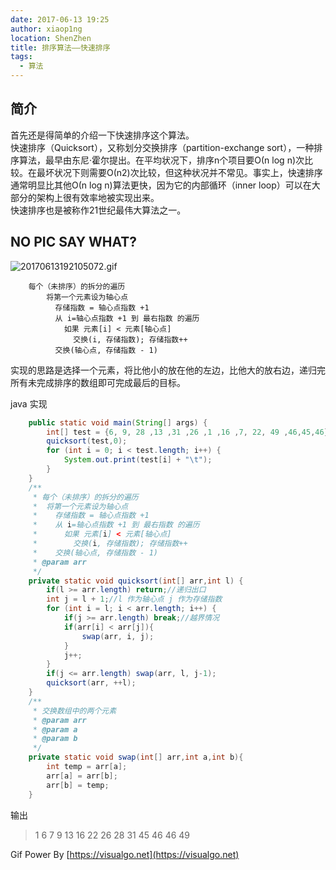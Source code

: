 ```yaml
---
date: 2017-06-13 19:25
author: xiaop1ng
location: ShenZhen
title: 排序算法——快速排序
tags:
  - 算法
---
```



## 简介

首先还是得简单的介绍一下快速排序这个算法。   
快速排序（Quicksort），又称划分交换排序（partition-exchange sort），一种排序算法，最早由东尼·霍尔提出。在平均状况下，排序n个项目要Ο(n log n)次比较。在最坏状况下则需要Ο(n2)次比较，但这种状况并不常见。事实上，快速排序通常明显比其他Ο(n log n)算法更快，因为它的内部循环（inner loop）可以在大部分的架构上很有效率地被实现出来。   
快速排序也是被称作21世纪最伟大算法之一。

 
## NO PIC SAY WHAT?

![20170613192105072.gif](https://i.loli.net/2019/12/10/F7qBv1UXbrnsfSx.gif)
 
```
    每个（未排序）的拆分的遍历
        将第一个元素设为轴心点
          存储指数 = 轴心点指数 +1
          从 i=轴心点指数 +1 到 最右指数 的遍历
            如果 元素[i] < 元素[轴心点]
              交换(i, 存储指数); 存储指数++
          交换(轴心点, 存储指数 - 1)
```
实现的思路是选择一个元素，将比他小的放在他的左边，比他大的放右边，递归完所有未完成排序的数组即可完成最后的目标。

java 实现

 
```java
    public static void main(String[] args) {
        int[] test = {6, 9, 28 ,13 ,31 ,26 ,1 ,16 ,7, 22, 49 ,46,45,46};
        quicksort(test,0);
        for (int i = 0; i < test.length; i++) {
            System.out.print(test[i] + "\t");
        }
    }
    /**
     * 每个（未排序）的拆分的遍历
     *  将第一个元素设为轴心点
     *    存储指数 = 轴心点指数 +1
     *    从 i=轴心点指数 +1 到 最右指数 的遍历
     *      如果 元素[i] < 元素[轴心点]
     *        交换(i, 存储指数); 存储指数++
     *    交换(轴心点, 存储指数 - 1)
     * @param arr
     */
    private static void quicksort(int[] arr,int l) {
        if(l >= arr.length) return;//递归出口
        int j = l + 1;//l 作为轴心点 j 作为存储指数
        for (int i = l; i < arr.length; i++) {
            if(j >= arr.length) break;//越界情况
            if(arr[i] < arr[j]){
                swap(arr, i, j);
            }
            j++;
        }
        if(j <= arr.length) swap(arr, l, j-1);
        quicksort(arr, ++l);
    }
    /**
     * 交换数组中的两个元素
     * @param arr
     * @param a
     * @param b
     */
    private static void swap(int[] arr,int a,int b){
        int temp = arr[a];
        arr[a] = arr[b];
        arr[b] = temp;
    }
```

输出
 
> 1 6 7 9 13 16 22 26 28 31 45 46 46 49 
 
 
Gif Power By [https://visualgo.net](https://visualgo.net)
  